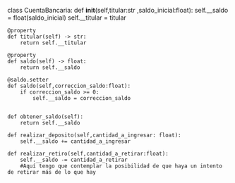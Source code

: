 class CuentaBancaria:
    def __init__(self,titular:str ,saldo_inicial:float):
        self.__saldo = float(saldo_inicial)
        self.__titular = titular

    @property
    def titular(self) -> str:
        return self.__titular
    
    @property
    def saldo(self) -> float:
        return self.__saldo
    
    @saldo.setter
    def saldo(self,correccion_saldo:float):
        if correccion_saldo >= 0:
            self.__saldo = correccion_saldo


    def obtener_saldo(self):
        return self.__saldo

    def realizar_deposito(self,cantidad_a_ingresar: float):
        self.__saldo += cantidad_a_ingresar

    def realizar_retiro(self,cantidad_a_retirar:float):
        self.__saldo -= cantidad_a_retirar
        #Aquí tengo que contemplar la posibilidad de que haya un intento de retirar más de lo que hay
        